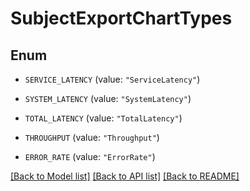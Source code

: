 # SubjectExportChartTypes

## Enum


* `SERVICE_LATENCY` (value: `"ServiceLatency"`)

* `SYSTEM_LATENCY` (value: `"SystemLatency"`)

* `TOTAL_LATENCY` (value: `"TotalLatency"`)

* `THROUGHPUT` (value: `"Throughput"`)

* `ERROR_RATE` (value: `"ErrorRate"`)


[[Back to Model list]](../README.md#documentation-for-models) [[Back to API list]](../README.md#documentation-for-api-endpoints) [[Back to README]](../README.md)


